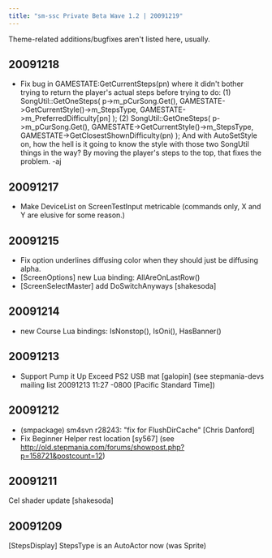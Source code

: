 ```yaml
---
title: "sm-ssc Private Beta Wave 1.2 | 20091219"
---
```

Theme-related additions/bugfixes aren't listed here, usually.

20091218
--------
* Fix bug in GAMESTATE:GetCurrentSteps(pn) where it didn't bother trying to
  return the player's actual steps before trying to do:
  (1) SongUtil::GetOneSteps( p->m_pCurSong.Get(), GAMESTATE->GetCurrentStyle()->m_StepsType, GAMESTATE->m_PreferredDifficulty[pn] );
  (2) SongUtil::GetOneSteps( p->m_pCurSong.Get(), GAMESTATE->GetCurrentStyle()->m_StepsType, GAMESTATE->GetClosestShownDifficulty(pn) );
  And with AutoSetStyle on, how the hell is it going to know the style with
  those two SongUtil things in the way? By moving the player's steps to the
  top, that fixes the problem. -aj

20091217
--------
* Make DeviceList on ScreenTestInput metricable
  (commands only, X and Y are elusive for some reason.)

20091215
--------
* Fix option underlines diffusing color when they should just be diffusing alpha.
* [ScreenOptions] new Lua binding: AllAreOnLastRow()
* [ScreenSelectMaster] add DoSwitchAnyways [shakesoda]

20091214
--------
* new Course Lua bindings: IsNonstop(), IsOni(), HasBanner()

20091213
--------
* Support Pump it Up Exceed PS2 USB mat [galopin]
 (see stepmania-devs mailing list 20091213 11:27 -0800 [Pacific Standard Time])

20091212
--------
* (smpackage) sm4svn r28243: "fix for FlushDirCache" [Chris Danford]
* Fix Beginner Helper rest location [sy567]
 (see http://old.stepmania.com/forums/showpost.php?p=158721&postcount=12)

20091211
--------
Cel shader update [shakesoda]

20091209
--------
[StepsDisplay] StepsType is an AutoActor now (was Sprite)